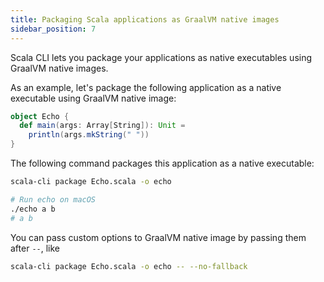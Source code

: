 ```yaml
---
title: Packaging Scala applications as GraalVM native images
sidebar_position: 7
---
```


Scala CLI lets you package your applications as native executables
using GraalVM native images.

As an example, let's package the following application as a native executable
using GraalVM native image:
```scala title=Echo.scala
object Echo {
  def main(args: Array[String]): Unit =
    println(args.mkString(" "))
}
```

The following command packages this application as a native executable:
```bash
scala-cli package Echo.scala -o echo
```

<!-- Expected:
Wrote echo, run it with
  ./echo
-->

```bash
# Run echo on macOS
./echo a b
# a b
```

<!-- 
```bash
rm ./echo
``` 
-->

You can pass custom options to GraalVM native image by passing them after `--`, like
```bash
scala-cli package Echo.scala -o echo -- --no-fallback
```

<!-- Expected:
Wrote echo, run it with
  ./echo
-->
